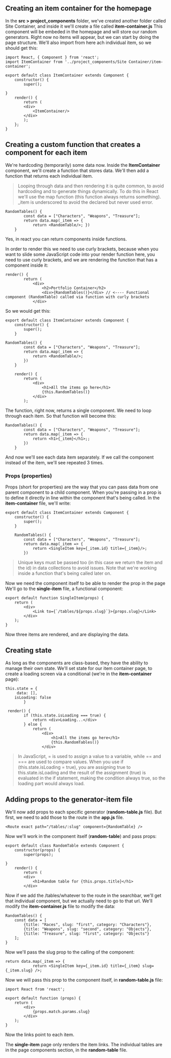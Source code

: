 ## Creating an item container for the homepage

In the **src > project_components** folder, we've created another folder called Site Container, and inside it we'll create a file called **item-container.js** This component will be embeded in the homepage and will store our random generators. Right now no items will appear, but we can start by doing the page structure. We'll also import from here ach individual item, so we should get this:

```
import React, { Component } from 'react';
import ItemContainer from '../project_components/Site Container/item-container';

export default class ItemContainer extends Component {
    constructor() {
        super();

}
    render() {
        return (
        <div>
            <ItemContainer/>
        </div>
        );
    };
}
```

## Creating a custom function that creates a component for each item

We're hardcoding (temporarily) some data now. Inside the **ItemContainer** component, we'll create a function that stores data. We'll then add a function that returns each individual item. 

> Looping through data and then rendering it is quite common, to avoid hardcoding and to generate things dynamically. To do this in React we'll use the map function (this function always returns something). _item is underscored to avoid the declared but never used error.

```
RandomTables() {
        const data = ["Characters", "Weapons", "Treasure"];
        return data.map(_item => {
            return <RandomTable/>; })
    }
```

Yes, in react you can return components inside functions.

In order to render this we need to use curly brackets, because when you want to slide some JavaScript code into your render function here, you need to use curly brackets, and we are rendering the function that has a component inside it:

```
render() {
        return (
            <div>
                <h2>Portfolio Container</h2>
                <div>{RandomTables()}</div> // <---- Functional component (RandomTable) called via function with curly brackets
            </div>
```

So we would get this:

```
export default class ItemContainer extends Component {
    constructor() {
        super();
    }

RandomTables() {
        const data = ["Characters", "Weapons", "Treasure"];
        return data.map(_item => {
            return <RandomTable/>;
        })
    }

    render() {
        return (
            <div>
                <h1>All the items go here</h1>
                {this.RandomTables()}
            </div>
        );
```

The function, right now, returns a single component. We need to loop through each item. So that function will become this:

```
RandomTables() {
        const data = ["Characters", "Weapons", "Treasure"];
        return data.map(_item => {
            return <h1>{_item}</h1>;;
        })
    }
```

And now we'll see each data item separately. If we call the component instead of the item, we'll see repeated 3 times.

### Props (properties)

Props (short for properties) are the way that you can pass data from one parent component to a child component. 
When you're passing in a prop is to define it directly in line within the component that's being called. In the **item-container** file, we'll write:

```
export default class ItemContainer extends Component {
    constructor() {
        super();
    }

    RandomTables() {
        const data = ["Characters", "Weapons", "Treasure"];
        return data.map(_item => {
            return <SingleItem key={_item.id} title={_item}/>;
        })
```

> Unique keys must be passed too (in this case we return the item and the id) in data collections to avoid issues.
> Note that we're working inside a function that's being called later on.

Now we need the component itself to be able to render the prop in the page We'll go to the **single-item** file, a functional component: 

```
export default function SingleItem(props) {
    return (
        <div>
            <Link to={`/tables/${props.slug}`}>{props.slug}</Link>
        </div>
    );
}
```

Now three items are rendered, and are displaying the data.

## Creating state

As long as the components are class-based, they have the ability to manage their own state. We'll set state for our item container page, to create a loading screen via a conditional (we're in the **item-container** page):

```
this.state = {
     data: [],
    isLoading: false
        }

 render() {
        if (this.state.isLoading === true) {
            return <div>Loading...</div>
        } else {
            return (
                <div>
                    <h1>All the items go here</h1>
                    {this.RandomTables()}
                </div>
```   

>  In JavaScript, = is used to assign a value to a variable, while == and === are used to compare values. When you use if (this.state.isLoading = true), you are assigning true to this.state.isLoading and the result of the assignment (true) is evaluated in the if statement, making the condition always true, so the loading part would always load.

## Adding props to the generator-item file

We'll now add props to each specific generator (**random-table.js** file). But first, we need to add those to the route in the **app.js** file.

```
<Route exact path="/tables/:slug" component={RandomTable} />
```

Now we'll work in the component itself (**random-table**) and pass props:

```
export default class RandomTable extends Component {
    constructor(props) {
        super(props);

}
    render() {
        return (
        <div>
            <h1>Random table for {this.props.title}</h1>
        </div>
```

Now if we add the /tables/whatever to the route in the searchbar, we'll get that individual component, but we actually need to go to that url. We'll modify the **item-container.js** file to modify the data:

```
RandomTables() {
    const data = [
        {title: "Races", slug: "first", category: "Characters"},
        {title: "Weapons", slug: "second", category: "Objects"},
        {title: "Treasure", slug: "first", category: "Objects"}
    ];
}
```

Now we'll pass the slug prop to the calling of the component:

```
return data.map(_item => {
            return <SingleItem key={_item.id} title={_item} slug={_item.slug} />;
```

Now we will pass this prop to the component itself, in **random-table.js** file:

```
import React from 'react';

export default function (props) {
    return (
        <div>
            {props.match.params.slug}
        </div>
    );
}
```

Now the links point to each item.

The **single-item** page only renders the item links. The individual tables are in the page components section, in the **random-table** file.



